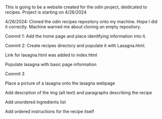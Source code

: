 This is going to be a website created for the odin project, deidicated to recipes.
Project is starting on 4/26/2024

4/26/2024: Cloned the odin recipes repository onto my machine. Hope I did it correctly.
Machine warned me about cloning an empty repository.

Commit 1:
Add the home page and place idenitfying information into it.

Commit 2:
Create recipes directory and populate it with Lasagna.html.

Link for lasagna.html was added to index.html 

Populate lasagna with basic page information

Commit 3

Place a picture of a lasagna onto the lasagna webpage

Add descrption of the img (alt text) and paragraphs describing the recipe

Add unordered ingredients list

Add ordered instructions for the recipe itself